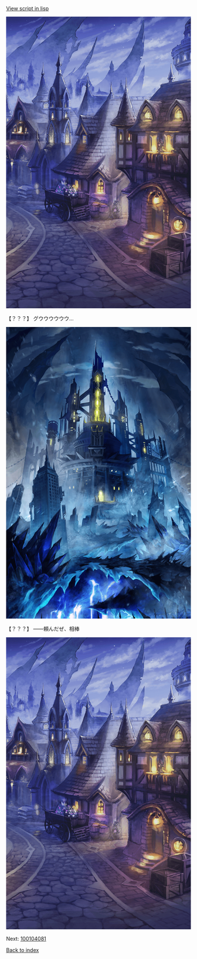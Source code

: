 [View script in lisp](../scripts/100104073.txt)

![101_city_night2.png](../images/backgrounds/101_city_night2.png)

【？？？】
グウウウウウウ…

![satan.png](../images/backgrounds/satan.png)

【？？？】
――頼んだぜ、相棒

![101_city_night2.png](../images/backgrounds/101_city_night2.png)


Next: [100104081](100104081.md)

[Back to index](index.md)
